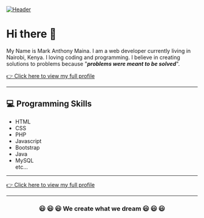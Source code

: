 [![Header](https://makeawebsitehub.com/wp-content/uploads/2016/01/coding.jpg "I Just Love Coding")](https://mcanthony98.github.io/mcanthony98/)
<h1> Hi there 👋</h1>
<p>My Name is Mark Anthony Maina. I am a web developer currently living in Nairobi, Kenya. I loving coding and programming. I believe in creating solutions to problems because
"<i><strong>problems were meant to be solved</strong></i>". </p>
<a href="https://mcanthony98.github.io/mcanthony98/"> 👉 Click here to view my full profile</a>

<hr/>
<h2>💻 Programming Skills</h2>
<ul>
  <li>HTML</li>
  <li>CSS</li>
  <li>PHP</li>
  <li>Javascript</li>
  <li>Bootstrap</li>
  <li>Java</li>
  <li>MySQL</li>
  etc...
</ul>

<hr/>
<a href="https://mcanthony98.github.io/mcanthony98/"> 👉 Click here to view my full profile</a>
<hr/>
<h3 align="center">😃 😃 😃 We create what we dream 😃 😃 😃</h3>


<!--
**mcanthony98/mcanthony98** is a ✨ _special_ ✨ repository because its `README.md` (this file) appears on your GitHub profile.

Here are some ideas to get you started:

- 🔭 I’m currently working on ...
- 🌱 I’m currently learning ...
- 👯 I’m looking to collaborate on ...
- 🤔 I’m looking for help with ...
- 💬 Ask me about ...
- 📫 How to reach me: ...
- 😄 Pronouns: ...
- ⚡ Fun fact: ...
-->
